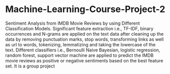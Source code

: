 # Machine-Learning-Course-Project-2
Sentiment Analysis from IMDB Movie Reviews by using Different Classification Models. Significant feature extraction i.e., TF-IDF, binary occurrences and N-grams are applied on the text data after cleaning up the data by removing punctuation marks, stop words, transforming links as well as url to words, tokenizing, lemmatizing and taking the lowercase of the text.
Different classifiers i.e., Bernoulli Naive Bayesian, logistic regression, random forest, support vector machine are applied to predict the IMDB movie reviews as positive or negative sentiments based on the best feature set.
It is a group project
